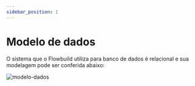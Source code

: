```yaml
---
sidebar_position: 1
---
```


# Modelo de dados

O sistema que o Flowbuild utiliza para banco de dados é relacional e sua modelagem pode ser conferida abaixo:

![modelo-dados](/../.././workflow-api-doc/static/img/workflow-modelo-dados.png)
